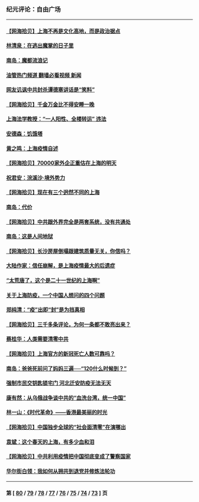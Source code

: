### 纪元评论：自由广场
---
#### [【网海拾贝】上海不再是文化高地，而是政治据点](../../pages/nsc993/n13735354.md?05140330) 
#### [林清泉：在逃出魔掌的日子里](../../pages/nsc993/n13733918.md?05140330) 
#### [南岛：魔都流浪记](../../pages/nsc993/n13735342.md?05140330) 
#### [油管热门频道 翻墙必看视频 新闻](ok?05140330)
#### [网友讥讽中共封杀谭德塞讲话是“笑料”](../../pages/nsc993/n13735319.md?05140330) 
#### [【网海拾贝】千金万金比不得安睡一晚](../../pages/nsc993/n13731924.md?05140330) 
#### [上海法学教授：“一人阳性、全楼转运” 违法](../../pages/nsc993/n13731029.md?05140330) 
#### [安德森：饥饿塔](../../pages/nsc993/n13731189.md?05140330) 
#### [黄之鸣：上海疫情自述](../../pages/nsc993/n13731186.md?05140330) 
#### [【网海拾贝】70000家外企正重估在上海的明天](../../pages/nsc993/n13730549.md?05140330) 
#### [祝君安：浣溪沙‧境外势力](../../pages/nsc993/n13729451.md?05140330) 
#### [【网海拾贝】现在有三个迥然不同的上海](../../pages/nsc993/n13728664.md?05140330) 
#### [南岛：代价](../../pages/nsc993/n13728623.md?05140330) 
#### [【网海拾贝】中共跟外界完全是两套系统，没有共通处](../../pages/nsc993/n13726952.md?05140330) 
#### [南岛：这是人间地狱](../../pages/nsc993/n13726950.md?05140330) 
#### [【网海拾贝】长沙房屋倒塌跟建筑质量无关，你信吗？](../../pages/nsc993/n13726099.md?05140330) 
#### [大陆作家：信任崩解，是上海疫情最大的后遗症](../../pages/nsc993/n13726083.md?05140330) 
#### [“太荒唐了，这个是二十一世纪的上海啊”](../../pages/nsc993/n13725520.md?05140330) 
#### [关于上海防疫，一个中国人想问的四个问题](../../pages/nsc993/n13725367.md?05140330) 
#### [郑纯清：“疫”出即“封”是为挡真相](../../pages/nsc993/n13724933.md?05140330) 
#### [【网海拾贝】三千多条评论，为何一条都不敢亮出来？](../../pages/nsc993/n13723827.md?05140330) 
#### [蔡桂华：人类需要清零中共](../../pages/nsc993/n13723298.md?05140330) 
#### [【网海拾贝】上海官方的新冠死亡人数可靠吗？](../../pages/nsc993/n13722405.md?05140330) 
#### [南岛：爸爸死前问了妈妈三遍──“120什么时候到？”](../../pages/nsc993/n13722393.md?05140330) 
#### [强制市民交钥匙锁宅门  河北迁安防疫无法无天](../../pages/nsc993/n13722388.md?05140330) 
#### [康有然：从乌俄战争谈中共的“血洗台湾，统一中国”](../../pages/nsc993/n13722349.md?05140330) 
#### [林一山：《时代革命》——香港最美丽的时光](../../pages/nsc993/n13717794.md?05140330) 
#### [【网海拾贝】中国独步全球的“社会面清零”在演哪出](../../pages/nsc993/n13721688.md?05140330) 
#### [袁斌：这个春天的上海，有多少血和泪](../../pages/nsc993/n13721662.md?05140330) 
#### [【网海拾贝】中共利用疫情把中国彻底变成了警察国家](../../pages/nsc993/n13720045.md?05140330) 
#### [华尔街白领：我如何从拥共到退党并修炼法轮功](../../pages/nsc993/n13719513.md?05140330) 

---
#### 第 [ [80](./80.md?05140330) / [79](./79.md?05140330) / [78](./78.md?05140330) / [77](./77.md?05140330) / [76](./76.md?05140330) / [75](./75.md?05140330) / [74](./74.md?05140330) / [73](./73.md?05140330) ] 页
